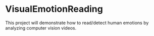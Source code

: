 # VisualEmotionReading
This project will demonstrate how to read/detect human emotions by analyzing computer vision videos.
